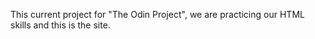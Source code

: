 This current project for "The Odin Project", we are practicing our HTML skills and this is the site.